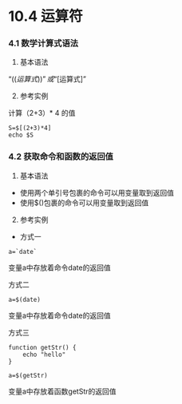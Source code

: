 # 10.4 运算符

### 4.1 数学计算式语法

1. 基本语法

“$((运算式))” 或 “$[运算式]”

2. 参考实例

计算（2+3）* 4 的值   

```shell
S=$[(2+3)*4]
echo $S
```

### 4.2 获取命令和函数的返回值

1. 基本语法

* 使用两个单引号包裹的命令可以用变量取到返回值
* 使用$()包裹的命令可以用变量取到返回值

2. 参考实例

* 方式一

```shell
a=`date`
```

变量a中存放着命令date的返回值

方式二

```shell
a=$(date)
```

变量a中存放着命令date的返回值

方式三

```shell
function getStr() {
    echo "hello"
}

a=$(getStr)
```

变量a中存放着函数getStr的返回值